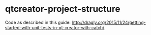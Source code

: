 qtcreator-project-structure
===========================
Code as described in this guide: http://dragly.org/2015/11/24/getting-started-with-unit-tests-in-qt-creator-with-catch/
